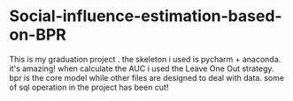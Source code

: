 # Social-influence-estimation-based-on-BPR
This is my graduation project .
the skeleton i used is pycharm + anaconda.
it's amazing!
when calculate the AUC i used the Leave One Out strategy.
bpr is the core model while other files are designed to deal with data.
some of sql operation in the project has been cut!

